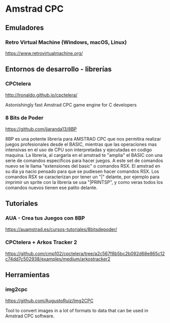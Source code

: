 # Amstrad CPC

## Emuladores

### Retro Virtual Machine (Windows, macOS, Linux)

https://www.retrovirtualmachine.org/

## Entornos de desarrollo - librerías

### CPCtelera

http://lronaldo.github.io/cpctelera/

Astonishingly fast Amstrad CPC game engine for C developers

### 8 Bits de Poder

https://github.com/jjaranda13/8BP

8BP es una potente libreria para AMSTRAD CPC que nos permitira realizar juegos profesionales desde el BASIC, mientras que las operaciones mas intensivas en el uso de CPU son interpretadas y ejecutadas en codigo maquina. La libreria, al cargarla en el amstrad te "amplia" el BASIC con una serie de comandos especificos para hacer juegos. A este set de comandos nuevo se le llama "extensiones del basic" o comandos RSX. El amstrad en su dia ya nacio pensado para que se pudiesen hacer comandos RSX. Los comandos RSX se caracterizan por tener un "|" delante, por ejemplo para imprimir un sprite con la libreria se usa "|PRINTSP", y como veras todos los comandos nuevos tienen ese palito delante.

## Tutoriales

### AUA - Crea tus Juegos con 8BP

https://auamstrad.es/cursos-tutoriales/8bitsdepoder/

### CPCtelera + Arkos Tracker 2

https://github.com/cmp102/cpctelera/tree/a2c567f8b5bc2b092d68e865c12c74dd7c502938/examples/medium/arkostracker2

## Herramientas

### img2cpc

https://github.com/AugustoRuiz/Img2CPC

Tool to convert images in a lot of formats to data that can be used in Amstrad CPC software.
